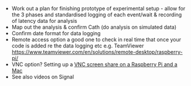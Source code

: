 - Work out a plan for finishing prototype of experimental setup - allow for the 3 phases and standardised logging of each event/wait & recording of latency data for analysis
- Map out the analysis & confirm Cath (do analysis on simulated data)
- Confirm date format for data logging
- Remote access option a good one to check in real time that once your code is added re the data logging etc e.g. TeamViewer https://www.teamviewer.com/en/solutions/remote-desktop/raspberry-pi/
- VNC option? Setting up a [VNC screen share on a Raspberry Pi and a Mac](https://medium.com/@thedyslexiccoder/setting-up-a-vnc-screen-share-on-a-raspberry-pi-and-a-mac-10c1635df5dc)
- See also videos on Signal
